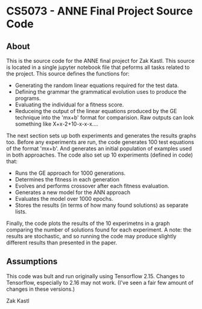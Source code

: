 # CS5073 - ANNE Final Project Source Code

## About

This is the source code for the ANNE final project for Zak Kastl. This source is located in a single jupyter notebook file that peforms all tasks related to the project. This source defines the functions for:
- Generating the random linear equations required for the test data.
- Defining the grammar the grammatical evolution uses to produce the programs.
- Evaluating the individual for a fitness score.
- Reduceing the output of the linear equations produced by the GE technique into the 'mx+b' format for comparision. Raw outputs can look something like X+x-2+10-x-x-x....

The next section sets up both experiments and generates the results graphs too. Before any experiments are run, the code generates 100 test equations of the format 'mx+b'. And generates an initial population of examples used in both approaches. The code also set up 10 experiments (defined in code) that:
- Runs the GE approach for 1000 generations.
- Determines the fitness in each generation
- Evolves and performs crossover after each fitness evaluation.
- Generates a new model for the ANN approach
- Evaluates the model over 1000 epochs.
- Stores the results (in terms of how many found solutions) as separate lists.

Finally, the code plots the results of the 10 experimetns in a graph comparing the number of solutions found for each experiment. A note: the results are stochastic, and so running the code may produce slightly different results than presented in the paper. 

## Assumptions

This code was bult and run originally using Tensorflow 2.15. Changes to Tensorflow, especially to 2.16 may not work. (I've seen a fair few amount of changes in these versions.)

Zak Kastl